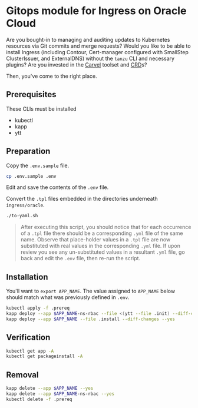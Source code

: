 # Gitops module for Ingress on Oracle Cloud

Are you bought-in to managing and auditing updates to Kubernetes resources via Git commits and merge requests?
Would you like to be able to install Ingress (including Contour, Cert-manager configured with SmallStep ClusterIssuer, and ExternalDNS) without the `tanzu` CLI and necessary plugins?
Are you invested in the [Carvel](https://carvel.dev/) toolset and [CRD](https://carvel.dev/kapp-controller/docs/latest/app-spec/)s?

Then, you've come to the right place.


## Prerequisites

These CLIs must be installed

* kubectl
* kapp
* ytt


## Preparation

Copy the `.env.sample` file.

```bash
cp .env.sample .env
```

Edit and save the contents of the `.env` file.

Convert the `.tpl` files embedded in the directories underneath `ingress/oracle`.

```bash
./to-yaml.sh
```
> After executing this script, you should notice that for each occurrence of a `.tpl` file there should be a corresponding `.yml` file of the same name.  Observe that place-holder values in a `.tpl` file are now substituted with real values in the corresponding `.yml` file.  If upon review you see any un-substituted values in a resultant `.yml` file, go back and edit the `.env` file, then re-run the script.


## Installation

You'll want to `export APP_NAME`.
The value assigned to `APP_NAME` below should match what was previously defined in `.env`.

```bash
kubectl apply -f .prereq
kapp deploy --app $APP_NAME-ns-rbac --file <(ytt --file .init) --diff-changes --yes
kapp deploy --app $APP_NAME --file .install --diff-changes --yes
```


## Verification

```bash
kubectl get app -A
kubectl get packageinstall -A
```


## Removal

```bash
kapp delete --app $APP_NAME --yes
kapp delete --app $APP_NAME-ns-rbac --yes
kubectl delete -f .prereq
```
